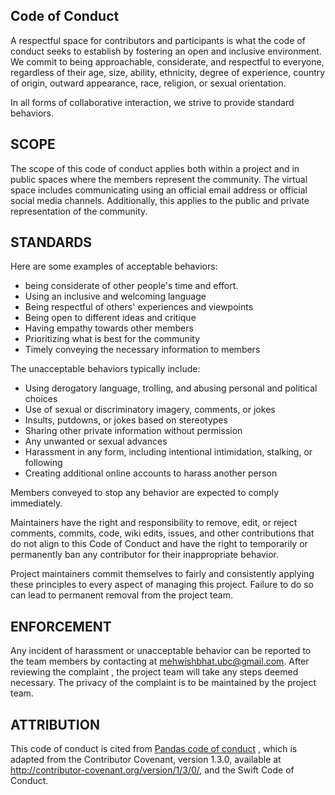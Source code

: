 <!-- #region -->
## Code of Conduct

A respectful space for contributors and participants is what the code of conduct seeks to establish by fostering an open and inclusive environment. We commit to being approachable, considerate, and respectful to everyone, regardless of their age, size, ability, ethnicity, degree of experience, country of origin, outward appearance, race, religion, or sexual orientation.

In all forms of collaborative interaction, we strive to provide standard behaviors.

## SCOPE 

The scope of this code of conduct applies both within a project and in public spaces where the members represent the community. The virtual space includes communicating using an official email address or official social media channels. Additionally, this applies to the public and private representation of the community.

 
## STANDARDS
Here are some examples of acceptable behaviors: 

- being considerate of other people's time and effort.
- Using an inclusive and welcoming language
- Being respectful of others' experiences and viewpoints 
- Being open to different ideas and critique
- Having empathy towards other members
- Prioritizing what is best for the community
- Timely conveying the necessary information to members
 

The unacceptable behaviors typically include:

- Using derogatory language, trolling, and abusing personal and political choices
- Use of sexual or discriminatory imagery, comments, or jokes
- Insults, putdowns, or jokes based on stereotypes
- Sharing other private information without permission
- Any unwanted or sexual advances
- Harassment in any form, including intentional intimidation, stalking, or following
- Creating additional online accounts to harass another person

Members conveyed to stop any behavior are expected to comply immediately.

Maintainers have the right and responsibility to remove, edit, or reject comments, commits, code, wiki edits, issues, and other contributions that do not align to this Code of Conduct and have the right to temporarily or permanently ban any contributor for their inappropriate behavior.

Project maintainers commit themselves to fairly and consistently applying these principles to every aspect of managing this project. Failure to do so can lead to permanent removal from the project team.

## ENFORCEMENT 

Any incident of harassment or unacceptable behavior can be reported to the team members by contacting at mehwishbhat.ubc@gmail.com. After reviewing the complaint , the project team will take any steps deemed necessary. The privacy of the complaint is to be maintained by the project team.


## ATTRIBUTION 

This code of conduct is cited from [Pandas code of conduct](https://github.com/pandas-dev/pandas-governance/blob/master/code-of-conduct.md) , which is adapted from the Contributor Covenant, version 1.3.0, available at http://contributor-covenant.org/version/1/3/0/, and the Swift Code of Conduct.
<!-- #endregion -->
